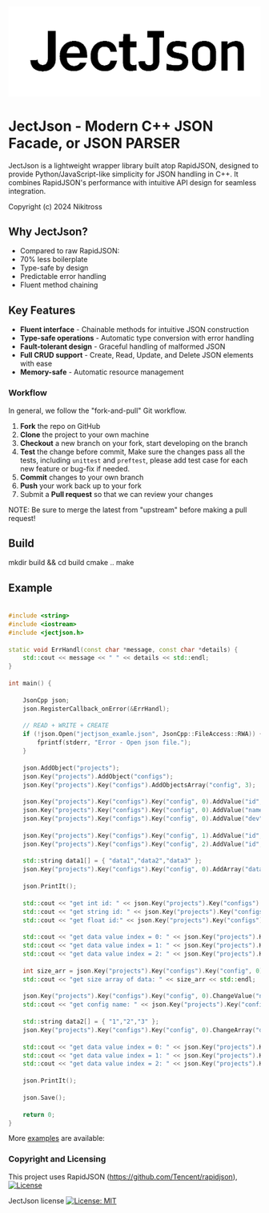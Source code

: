 ![JectJson logo](doc/logo/jectjson.png)

# JectJson - Modern C++ JSON Facade, or JSON PARSER

JectJson is a lightweight wrapper library built atop RapidJSON, 
designed to provide Python/JavaScript-like simplicity for JSON handling in C++. 
It combines RapidJSON's performance with intuitive API design for seamless integration.

Copyright (c) 2024 Nikitross

## Why JectJson?

- Compared to raw RapidJSON:
- 70% less boilerplate
- Type-safe by design
- Predictable error handling
- Fluent method chaining

## Key Features

- **Fluent interface**      - Chainable methods for intuitive JSON construction
- **Type-safe operations**  - Automatic type conversion with error handling
- **Fault-tolerant design** - Graceful handling of malformed JSON
- **Full CRUD support**     - Create, Read, Update, and Delete JSON elements with ease
- **Memory-safe**           - Automatic resource management

### Workflow

In general, we follow the "fork-and-pull" Git workflow.

 1. **Fork** the repo on GitHub
 2. **Clone** the project to your own machine
 3. **Checkout** a new branch on your fork, start developing on the branch
 4. **Test** the change before commit, Make sure the changes pass all the tests, including `unittest` and `preftest`, please add test case for each new feature or bug-fix if needed.
 5. **Commit** changes to your own branch
 6. **Push** your work back up to your fork
 7. Submit a **Pull request** so that we can review your changes

NOTE: Be sure to merge the latest from "upstream" before making a pull request!

## Build

mkdir build && cd build
cmake .. 
make 

## Example

~~~~~~~~~~cpp

#include <string>
#include <iostream>
#include <jectjson.h>

static void ErrHandl(const char *message, const char *details) {
	std::cout << message << " " << details << std::endl;
}

int main() {
		
	JsonCpp json;
	json.RegisterCallback_onError(&ErrHandl);
	
	// READ + WRITE + CREATE
	if (!json.Open("jectjson_examle.json", JsonCpp::FileAccess::RWA)) {
		fprintf(stderr, "Error - Open json file.");
	}

	json.AddObject("projects");
	json.Key("projects").AddObject("configs");
	json.Key("projects").Key("configs").AddObjectsArray("config", 3);

	json.Key("projects").Key("configs").Key("config", 0).AddValue("id", 1);
	json.Key("projects").Key("configs").Key("config", 0).AddValue("name", "config name");
	json.Key("projects").Key("configs").Key("config", 0).AddValue("dev", "usb");

	json.Key("projects").Key("configs").Key("config", 1).AddValue("id", "2");
	json.Key("projects").Key("configs").Key("config", 2).AddValue("id", 3.433333333);

	std::string data1[] = { "data1","data2","data3" };
	json.Key("projects").Key("configs").Key("config", 0).AddArray("data", data1, 3);

	json.PrintIt();

	std::cout << "get int id: " << json.Key("projects").Key("configs").Key("config", 0).GetValue<int>("id") << std::endl;
	std::cout << "get string id: " << json.Key("projects").Key("configs").Key("config", 1).GetValue<std::string>("id") << std::endl;
	std::cout << "get float id:" << json.Key("projects").Key("configs").Key("config", 2).GetValue<float>("id") << std::endl;

	std::cout << "get data value index = 0: " << json.Key("projects").Key("configs").Key("config", 0).GetValue<std::string>("data", 0) << std::endl;
	std::cout << "get data value index = 1: " << json.Key("projects").Key("configs").Key("config", 0).GetValue<std::string>("data", 1) << std::endl;
	std::cout << "get data value index = 2: " << json.Key("projects").Key("configs").Key("config", 0).GetValue<std::string>("data", 2) << std::endl;

	int size_arr = json.Key("projects").Key("configs").Key("config", 0).GetSizeArray("data");
	std::cout << "get size array of data: " << size_arr << std::endl;

	json.Key("projects").Key("configs").Key("config", 0).ChangeValue("name", "JectJson config");
	std::cout << "get config name: " << json.Key("projects").Key("configs").Key("config", 0).GetValue<std::string>("name") << std::endl;

	std::string data2[] = { "1","2","3" };
	json.Key("projects").Key("configs").Key("config", 0).ChangeArray("data", data2, 3);

	std::cout << "get data value index = 0: " << json.Key("projects").Key("configs").Key("config", 0).GetValue<std::string>("data", 0) << std::endl;
	std::cout << "get data value index = 1: " << json.Key("projects").Key("configs").Key("config", 0).GetValue<std::string>("data", 1) << std::endl;
	std::cout << "get data value index = 2: " << json.Key("projects").Key("configs").Key("config", 0).GetValue<std::string>("data", 2) << std::endl;

	json.PrintIt();

	json.Save();

	return 0;
}
~~~~~~~~~~

More [examples](https://github.com/Nikitross/JectJson/tree/main/example) are available:

### Copyright and Licensing

This project uses RapidJSON (https://github.com/Tencent/rapidjson),
[![License](https://img.shields.io/badge/License-MIT-blue.svg)](https://opensource.org/licenses/MIT)

JectJson license 
[![License: MIT](https://img.shields.io/badge/License-MIT-yellow.svg)](https://opensource.org/licenses/MIT)

<!--
Keywords: JSON parser, C++ JSON library, lightweight JSON, embedded JSON, JSON for IoT, JSON reader, JSON writer, JSON manipulation , rapidjson , cplusplus, json-library, cpp17, json
-->